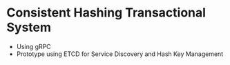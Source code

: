 # Consistent Hashing Transactional System
* Using gRPC
* Prototype using ETCD for Service Discovery and Hash Key Management
